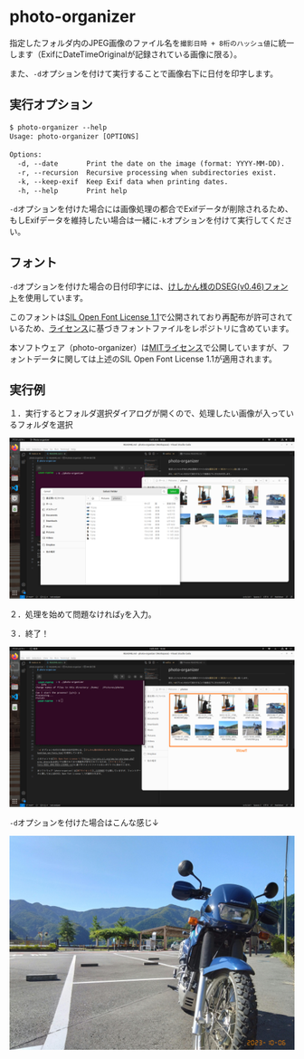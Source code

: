 # photo-organizer

指定したフォルダ内のJPEG画像のファイル名を`撮影日時 + 8桁のハッシュ値`に統一します（ExifにDateTimeOriginalが記録されている画像に限る）。

また、`-d`オプションを付けて実行することで画像右下に日付を印字します。

## 実行オプション

```shell
$ photo-organizer --help
Usage: photo-organizer [OPTIONS]

Options:
  -d, --date       Print the date on the image (format: YYYY-MM-DD).
  -r, --recursion  Recursive processing when subdirectories exist.
  -k, --keep-exif  Keep Exif data when printing dates.
  -h, --help       Print help
```

`-d`オプションを付けた場合には画像処理の都合でExifデータが削除されるため、もしExifデータを維持したい場合は一緒に`-k`オプションを付けて実行してください。

## フォント

`-d`オプションを付けた場合の日付印字には、[けしかん様のDSEG(v0.46)フォント](https://www.keshikan.net/fonts.html)を使用しています。

このフォントは[SIL Open Font License 1.1](https://scripts.sil.org/cms/scripts/page.php?site_id=nrsi&id=OFL)で公開されており再配布が許可されているため、[ライセンス](./fonts-DSEG_v046/DSEG-LICENSE.txt)に基づきフォントファイルをレポジトリに含めています。

本ソフトウェア（photo-organizer）は[MITライセンス](./LICENSE)で公開していますが、フォントデータに関しては上述のSIL Open Font License 1.1が適用されます。

## 実行例

１．実行するとフォルダ選択ダイアログが開くので、処理したい画像が入っているフォルダを選択

![GUIでフォルダ選択](./imgs/screenshot_1.png)

２．処理を始めて問題なければ`y`を入力。

３．終了！

![処理完了](./imgs/screenshot_2.png)

`-d`オプションを付けた場合はこんな感じ↓

![日付印字例](./imgs/2023-10-06_0909_57a8290e.jpg)
